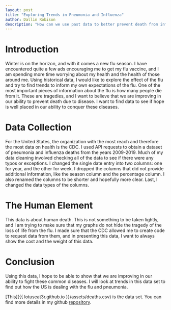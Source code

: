 ```yaml
---
layout: post
title: "Exploring Trends in Pneumonia and Influenza"
author: Dallin Robison
description: "How can we use past data to better prevent death from influenza and pneumonia?"
---
```


# Introduction

Winter is on the horizon, and with it comes a new flu season. I have encountered quite a few ads encouraging me to get my flu vaccine, and I am spending more time worrying about my health and the health of those around me. Using historical data, I would like to explore the effect of the flu and try to find trends to inform my own expectations of the flu. One of the most important pieces of information about the flu is how many people die from it. These are tragedies, and I want to believe that we are improving in our ability to prevent death due to disease. I want to find data to see if hope is well placed in our ability to conquer these diseases.

# Data Collection

For the United States, the organization with the most reach and therefore the most data on health is the CDC. I used API requests to obtain a dataset of pneumonia and influenza deaths from the years 2009-2019. Much of my data cleaning involved checking all of the data to see if there were any typos or exceptions. I changed the single date entry into two columns: one for year, and the other for week. I dropped the columns that did not provide additional information, like the season column and the percentage column. I also renamed the columns to be shorter and hopefully more clear. Last, I changed the data types of the columns.

# The Human Element

This data is about human death. This is not something to be taken lightly, and I am trying to make sure that my graphs do not hide the tragedy of the loss of life from the flu. I made sure that the CDC allowed me to create code to request data from them, and in presenting this data, I want to always show the cost and the weight of this data. 

# Conclusion

Using this data, I hope to be able to show that we are improving in our ability to fight these common diseases. I will look at trends in this data set to find out how the US is dealing with the flu and pneumonia.

[This]({{ lotuseat3r.github.io }}/assets/deaths.csv) is the data set. You can find more details in my github <a href="https://github.com/LotusEat3r/Project">repository</a>.